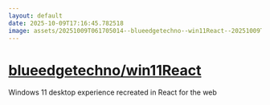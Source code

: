 ```yaml
---
layout: default
date: 2025-10-09T17:16:45.782518
image: assets/20251009T061705014--blueedgetechno--win11React--20251009T062817844--cropped.png
---
```


# [blueedgetechno/win11React](https://github.com/blueedgetechno/win11React)

Windows 11 desktop experience recreated in React for the web
